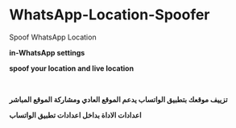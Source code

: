 # WhatsApp-Location-Spoofer
Spoof WhatsApp Location
<p><strong>in-WhatsApp settings</strong></p>
<p><strong>spoof your location and live location&nbsp;</strong></p>
<p>&nbsp;</p>
<p><strong>تزييف موقعك بتطبيق الواتساب يدعم الموقع العادي ومشاركة الموقع المباشر</strong></p>
<p><strong>اعدادات الاداة بداخل اعدادات تطبيق الواتساب</strong></p>
<p>&nbsp;</p>
<p><strong><img src="https://na9.me/loc1.PNG" alt="" /></strong></p>
<p><strong><img src="https://na9.me/loc2.PNG" alt="" /></strong></p>
<p><strong><img src="https://na9.me/loc3.PNG" alt="" /></strong></p>
